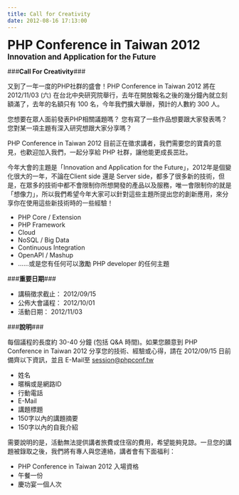 ```yaml
---
title: Call for Creativity
date: 2012-08-16 17:13:00
---
```


<span style="font-weight:bold;font-size:2em;">PHP Conference in Taiwan 2012</span><br />
<span style="font-weight:bold;font-size:1.2em;margin-top:0.2em;">Innovation and Application for the Future</span>


###**Call For Creativity**###

又到了一年一度的PHP社群的盛會！PHP Conference in Taiwan 2012 將在 2012/11/03 (六) 在台北中央研究院舉行，去年在開放報名之後的幾分鐘內就立刻額滿了，去年的名額只有 100 名，今年我們擴大舉辦，預計的人數約 300 人。

您想要在眾人面前發表PHP相關議題嗎？
您有寫了一些作品想要跟大家發表嗎？
您對某一項主題有深入研究想跟大家分享嗎？

PHP Conference in Taiwan 2012 目前正在徵求講者，我們需要您的寶貴的意見，也歡迎加入我們，一起分享給 PHP 社群，讓他能更成長茁壯。

今年大會的主題是「Innovation and Application for the Future」，2012年是個變化很大的一年，不論在Client side 還是 Server side，都多了很多新的技術，但是，在眾多的技術中都不會限制你所想開發的產品以及服務，唯一會限制你的就是「想像力」，所以我們希望今年大家可以針對這些主題所提出您的創新應用，來分享你在使用這些新技術時的一些經驗！

* PHP Core / Extension
* PHP Framework
* Cloud
* NoSQL / Big Data
* Continuous Integration
* OpenAPI / Mashup
* ……或是您有任何可以激勵 PHP developer 的任何主題

###**重要日期**###

* 講稿徵求截止： 2012/09/15
* 公佈大會議程： 2012/10/01
* 活動日期： 2012/11/03

###**說明**###

每個議程的長度約 30-40 分鐘 (包括 Q&A 時間)。如果您願意到 PHP Conference in Taiwan 2012 分享您的技術、經驗或心得，請在 2012/09/15 日前備齊以下資訊，並且 E-Mail至 <session@phpconf.tw>

* 姓名
* 暱稱或是網路ID
* 行動電話
* E-Mail
* 講題標題
* 150字以內的講題摘要
* 150字以內的自我介紹

需要說明的是，活動無法提供講者旅費或住宿的費用，希望能夠見諒。一旦您的講題被錄取之後，我們將有專人與您連絡，講者會有下面福利：

* PHP Conference in Taiwan 2012 入場資格
* 午餐一份
* 慶功宴一個人次
